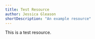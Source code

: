 ```yaml
---
title: Test Resource
author: Jessica Gleason
shortDescription: "An example resource"
---
```


This is a test resource.